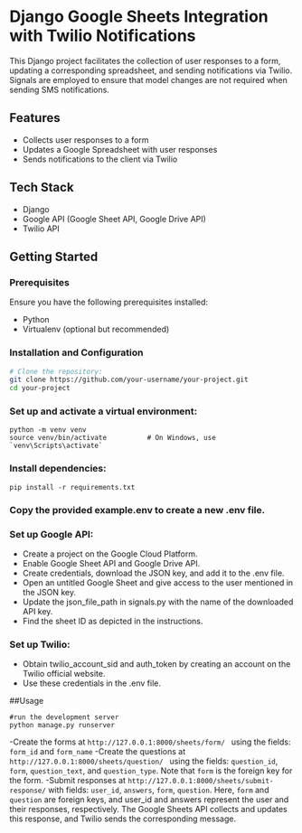 # Django Google Sheets Integration with Twilio Notifications

This Django project facilitates the collection of user responses to a form, updating a corresponding spreadsheet, and sending notifications via Twilio. Signals are employed to ensure that model changes are not required when sending SMS notifications.

## Features

- Collects user responses to a form
- Updates a Google Spreadsheet with user responses
- Sends notifications to the client via Twilio

## Tech Stack

- Django
- Google API (Google Sheet API, Google Drive API)
- Twilio API

## Getting Started

### Prerequisites

Ensure you have the following prerequisites installed:

- Python
- Virtualenv (optional but recommended)

### Installation and Configuration

```bash
# Clone the repository:
git clone https://github.com/your-username/your-project.git       
cd your-project       
```
### Set up and activate a virtual environment:
```
python -m venv venv       
source venv/bin/activate          # On Windows, use `venv\Scripts\activate`  
```

### Install dependencies:
```
pip install -r requirements.txt     
```
### Copy the provided example.env to create a new .env file.

### Set up Google API:
- Create a project on the Google Cloud Platform.
- Enable Google Sheet API and Google Drive API.
- Create credentials, download the JSON key, and add it to the .env file.
- Open an untitled Google Sheet and give access to the user mentioned in the JSON key.
- Update the json_file_path in signals.py with the name of the downloaded API key.
- Find the sheet ID as depicted in the instructions.

### Set up Twilio:
- Obtain twilio_account_sid and auth_token by creating an account on the Twilio official website.
- Use these credentials in the .env file.

##Usage
```
#run the development server     
python manage.py runserver    
```

-Create the forms at ```http://127.0.0.1:8000/sheets/form/ ``` using the fields: `form_id` and `form_name`
-Create the questions at ```http://127.0.0.1:8000/sheets/question/ ``` using the fields: `question_id`, `form`, `question_text`, and `question_type`. Note that `form` is the foreign key for the form.
-Submit responses at ``` http://127.0.0.1:8000/sheets/submit-response/ ``` with fields: `user_id`, `answers`, `form`, `question`. Here, `form` and `question` are foreign keys, and user_id and answers represent the user and their responses, respectively.
The Google Sheets API collects and updates this response, and Twilio sends the corresponding message.


